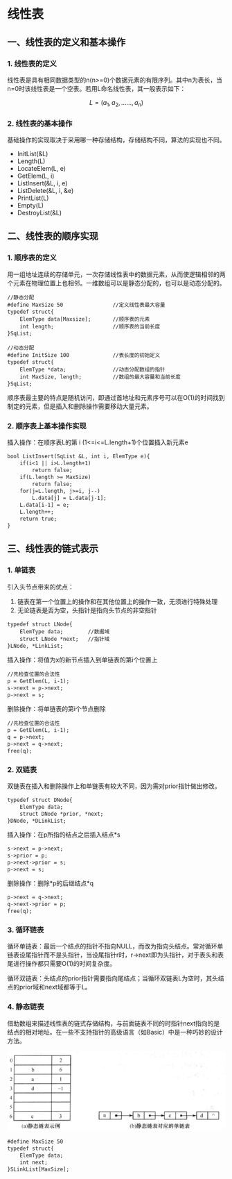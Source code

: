 # 线性表

## 一、线性表的定义和基本操作

### 1. 线性表的定义

线性表是具有相同数据类型的n\(n&gt;=0\)个数据元素的有限序列。其中n为表长，当n=0时该线性表是一个空表。若用L命名线性表，其一般表示如下：

$$
L = (a_1, a_2,  ……, a_n)
$$

### 2. 线性表的基本操作

基础操作的实现取决于采用哪一种存储结构，存储结构不同，算法的实现也不同。

* InitList\(&L\)
* Length\(L\)
* LocateElem\(L, e\)
* GetElem\(L, i\)
* ListInsert\(&L, i, e\)
* ListDelete\(&L, i, &e\)
* PrintList\(L\)
* Empty\(L\)
* DestroyList\(&L\)

## 二、线性表的顺序实现

### 1. 顺序表的定义

用一组地址连续的存储单元，一次存储线性表中的数据元素，从而使逻辑相邻的两个元素在物理位置上也相邻。一维数组可以是静态分配的，也可以是动态分配的。

```text
//静态分配
#define MaxSize 50                //定义线性表最大容量
typedef struct{
    ElemType data[Maxsize];       //顺序表的元素
    int length;                   //顺序表的当前长度
}SqList;

//动态分配
#define InitSize 100              //表长度的初始定义
typedef struct{
    ElemType *data;               //动态分配数组的指针
    int MaxSize, length;          //数组的最大容量和当前长度
}SqList;
```

顺序表最主要的特点是随机访问，即通过首地址和元素序号可以在O\(1\)的时间找到制定的元素，但是插入和删除操作需要移动大量元素。

### 2. 顺序表上基本操作实现

插入操作：在顺序表L的第 i \(1&lt;=i&lt;=L.length+1\)个位置插入新元素e

```text
bool ListInsert(SqList &L, int i, ElemType e){
    if(i<1 || i>L.length+1)
        return false;
    if(L.length >= MaxSize)
        return false;
    for(j=L.length, j>=i, j--)
        L.data[j] = L.data[j-1];
    L.data[i-1] = e;
    L.length++;
    return true;
}
```

## 三、线性表的链式表示

### 1. 单链表

引入头节点带来的优点：

1. 链表在第一个位置上的操作和在其他位置上的操作一致，无须进行特殊处理
2. 无论链表是否为空，头指针是指向头节点的非空指针

```text
typedef struct LNode{
    ElemType data;        //数据域
    struct LNode *next;   //指针域
}LNode, *LinkList;
```

插入操作：将值为x的新节点插入到单链表的第i个位置上

```text
//先检查位置的合法性
p = GetElem(L, i-1);
s->next = p->next;
p->next = s;
```

删除操作：将单链表的第i个节点删除

```text
//先检查位置的合法性
p = GetElem(L, i-1);
q = p->next;
p->next = q->next;
free(q);
```

### 2. 双链表

双链表在插入和删除操作上和单链表有较大不同，因为需对prior指针做出修改。

```text
typedef struct DNode{
    ElemType data;
    struct DNode *prior, *next;
}DNode, *DLinkList;
```

插入操作：在p所指的结点之后插入结点\*s

```text
s->next = p->next;
s->prior = p;
p->next->prior = s;
p->next = s;
```

删除操作：删除\*p的后继结点\*q

```text
p->next = q->next;
q->next->prior = p;
free(q);
```

### 3. 循环链表

循环单链表：最后一个结点的指针不指向NULL，而改为指向头结点。常对循环单链表设尾指针而不是头指针，当设尾指针r时，r-&gt;next即为头指针，对于表头和表尾进行操作都只需要O\(1\)的时间复杂度。

循环双链表：头结点的prior指针需要指向尾结点；当循环双链表L为空时，其头结点的prior域和next域都等于L。

### 4. 静态链表

借助数组来描述线性表的链式存储结构，与前面链表不同的时指针next指向的是结点的相对地址。在一些不支持指针的高级语言（如Basic）中是一种巧妙的设计方法。

![&#x9759;&#x6001;&#x94FE;&#x8868;&#x5B58;&#x50A8;&#x793A;&#x610F;&#x56FE;](../.gitbook/assets/c18a7357b7b046c6acf86901a3b1f53e.png)

```text
#define MaxSize 50
typedef struct{
    ElemType data;
    int next;
}SLinkList[MaxSize];
```



